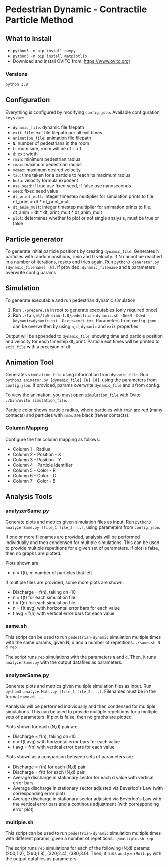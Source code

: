 # Pedestrian Dynamic - Contractile Particle Method

## What to Install
- `python3 -m pip install numpy`
- `python3 -m pip install matplotlib`
- Download and install OVITO from: https://www.ovito.org/
### Versions
`python 3.8`

## Configuration
Everything is configured by modifying `config.json`. Available configuration keys are:
   - `dynamic_file`: dynamic file filepath
   - `exit_file`: exit file filepath por all exit times
   - `animation_file`: animation file filepath
   - `N`: number of pedestrians in the room
   - `L`: room side, room will be of L x L
   - `d`: exit width
   - `rmin`: minimum pedestrian radius
   - `rmax`: maximum pedestrian radius
   - `vdmax`: maximum desired velocity
   - `tau`: time taken for a particle to reach its maximum radius
   - `beta`: velocity formula exponent
   - `use_seed`: if true use fixed seed, if false use nanoseconds
   - `seed`: fixed seed value
   - `dt_print_mult`: integer timestep multiplier for simulation prints to file. dt_print = dt * dt_print_mult
   - `dt_anim_mult`: integer timestep multiplier for animation prints to file. dt_anim = dt * dt_print_mult * dt_anim_mult
   - `plot`: determines whether to plot or not single analysis, must be true or false

## Particle generator
To generate initial particle positions by creating `dynamic_file`. 
Generates N particles with random positions, rmin and 0 velocity. If N cannot be reached in a number of iterations, resets and tries again.
Run `python3 generator.py [dynamic_filename] [N]`.
If provided, `dynamic_filename` and `N` parameters overwrite config params

## Simulation
To generate executable and run pedestrian dynamic simulation
1. Run `./prepare.sh` in root to generate executables (only required once).
2. Run `./target/tp5-simu-1.0/pedestrian-dynamic.sh -Dn=N -Dd=d -Ddynamic=dynamic.txt -Dexit=exit.txt`. Parameters from `config.json` can be overwritten by using `n`, `d`, `dynamic` and `exit` properties.

Output will be appended to `dynamic_file`, showing time and particle position and velocity for each timestep dt_print. Particle exit times will be printed to `exit_file` with a precision of dt.

## Animation Tool
Generates `simulation_file` using information from `dynamic_file`.
Run `python3 animator.py [dynamic_file] [N] [d]`, using the parameters from `config.json`. If provided, params overwrite `dynamic_file` and `d` from config.

To view the animation, you must open `simulation_file` with Ovito:
`./bin/ovito simulation_file`. 

Particle color shows particle radius, where particles with `rmin` are red (many contacts) and particles with `rmax` are black (fewer contacts).

### Column Mapping 
Configure the file column mapping as follows:
   - Column 1 - Radius
   - Column 2 - Position - X
   - Column 3 - Position - Y
   - Column 4 - Particle Identifier
   - Column 5 - Color - R
   - Column 6 - Color - G
   - Column 7 - Color - B

## Analysis Tools

### analyzerSame.py
Generate plots and metrics given simulation files as input.
Run `python3 analyzerSame.py [file_1 file_2 ...]`, using parameters from `config.json`.

If one or more filenames are provided, analysis will be performed individually and then condensed for multiple simulations. This can be used to provide multiple repetitions for a given set of parameters. If plot is false, then no graphs are plotted.

Plots shown are:
- n = f(t), n: number of particles that left

If multiple files are provided, some more plots are shown:
- Discharge = f(n), taking dn=10
- n = f(t) for each simulation file
- t = f(n) for each simulation file
- n = f(t avg) with horizontal error bars for each value
- t avg = f(n) with vertical error bars for each value

### same.sh
This script can be used to run `pedestrian-dynamic` simulation multiple times with the same params, given N, d and a number of repetitions.
`./same.sh N d rep`

The script runs `rep` simulations with the parameters `N` and `d`. Then, it runs `analyzerSame.py` with the output datafiles as parameters.

### analyzerSame.py
Generate plots and metrics given multiple simulation files as input.
Run `python3 analyzerMult.py [file_1 file_2 ...]`. Filenames must be in the format `name-N-...`.

Aanalysis will be performed individually and then condensed for multiple simulations. This can be used to provide multiple repetitions for a multiple sets of parameters. If plot is false, then no graphs are plotted.

Plots shown for each (N,d) pair are:
- Discharge = f(n), taking dn=10
- n = f(t avg) with horizontal error bars for each value
- t avg = f(n) with vertical error bars for each value

Plots shown as a comparison between sets of parameters are
- Discharge = f(n) for each (N,d) pair
- Discharge = f(t) for each (N,d) pair
- Average discharge in stationary sector for each d value with vertical error bars
- Average discharge in stationary sector adjusted via Beverloo's Law (with corresponding error plot)
- Average discharge in stationary sector adjusted via Beverloo's Law with the vertical error bars and a continous adjustment (with corresponding error plot)


### multiple.sh
This script can be used to run `pedestrian-dynamic` simulation multiple times with different params, given a number of repetitions.
`./multiple.sh rep`

The script runs `rep` simulations for each of the following (N;d) params: (200;1.2), (260;1.8), (320;2.4), (380;3.0). Then, it runs `analyzerMult.py` with the output datafiles as parameters.